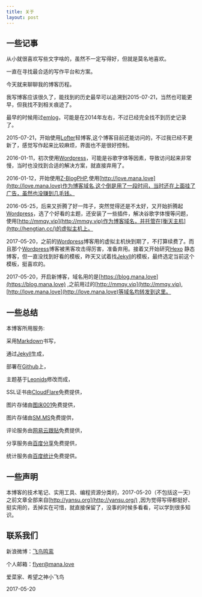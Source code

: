 ```yaml
---
title: 关于
layout: post
---
```


## 一些记事

从小就很喜欢写些文字啥的，虽然不一定写得好，但就是莫名地喜欢。

一直在寻找最合适的写作平台和方案。

今天就来聊聊我的博客历程。

我写博客应该很久了，能找到的历史最早可以追溯到2015-07-21，当然也可能更早，但我找不到相关痕迹了。

最早的时候用过[emlog](http://www.emlog.net/)，可能是在2014年左右，不过已经完全找不到历史记录了。

2015-07-21，开始使用[Lofter](http://imana.lofter.com/)轻博客,这个博客目前还能访问的，不过我已经不更新了，感觉写作起来比较麻烦，界面也不是很好控制。

2016-01-11，初次使用[Wordpress](https://wordpress.org/)，可能是谷歌字体等因素，导致访问起来非常慢，当时也没找到合适的解决方案，就直接弃用了。

2016-01-12，开始使用[Z-BlogPHP](https://www.zblogcn.com/),使用[http://love.mana.love](http://love.mana.love)作为博客域名,这个倒是用了一段时间，当时还在上面挂了广告，虽然也没赚到几毛钱。

2016-05-25，后来又折腾了好一阵子，突然觉得还是不太好，又开始折腾起[Wordpress](https://wordpress.org/)，选了个好看的主题，还安装了一些插件，解决谷歌字体慢等问题，使用[http://mmqy.vip](http://mmqy.vip)作为博客域名，并托管在[衡天主机](http://hengtian.cc/)的虚拟主机上。

2017-05-20，之前的[Wordpress](https://wordpress.org/)博客用的虚拟主机快到期了，不打算续费了。而且那个[Wordpress](https://wordpress.org/)博客被黑客攻击得厉害，准备弃用。接着又开始研究[Hexo](https://hexo.io/) 静态博客，但一直没找到好看的模板，昨天又试着找[Jekyll](http://jekyllrb.com/)的模板，最终选定当前这个模板，挺喜欢的。

2017-05-20，开启新博客，域名用的是[https://blog.mana.love](https://blog.mana.love) ,之前用过的[http://mmqy.vip](http://mmqy.vip), [http://love.mana.love](http://love.mana.love)等域名均转发到这里。

## 一些总结

本博客所用服务:  

采用[Markdown](http://blog.leanote.com/post/freewalk/Markdown-语法手册)书写，  

通过[Jekyll](http://jekyllrb.com/)生成，  

部署在[Github](https://pages.github.com)上，  

主题基于[Leonids](https://github.com/renyuanz/leonids/)修改而成，  

SSL证书由[CloudFlare](https://www.cloudflare.com/)免费提供，  

图片存储由[图床001](https://www.tuchuang001.com/)免费提供，  

图片存储由[SM.MS](https://sm.ms/)免费提供，  

评论服务由[网易云跟贴](https://gentie.163.com/)免费提供，  

分享服务由[百度分享](http://share.baidu.com)免费提供，  

统计服务由[百度统计](http://tongji.baidu.com)免费提供。

## 一些声明

本博客的技术笔记、实用工具、编程资源分类的，2017-05-20（不包括这一天）之前文章全部来自[http://yansu.org](http://yansu.org/) ,因为觉得写得都挺好、挺实用的，丢掉实在可惜，就直接保留了，没事的时候多看看，可以学到很多知识。

## 联系我们

新浪微博：[飞鸟鸣鸾](http://weibo.com/flyerangel)

个人邮箱：<flyer@mana.love>


爱菜家、希望之神小飞鸟

2017-05-20